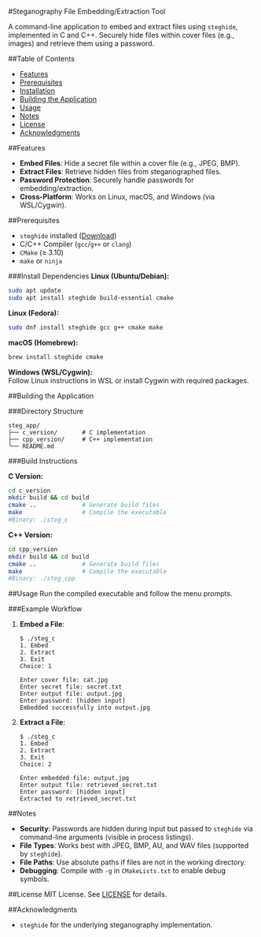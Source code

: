 #Steganography File Embedding/Extraction Tool

A command-line application to embed and extract files using `steghide`, implemented in C and C++. Securely hide files within cover files (e.g., images) and retrieve them using a password.

##Table of Contents
- [Features](#features)
- [Prerequisites](#prerequisites)
- [Installation](#installation)
- [Building the Application](#building-the-application)
- [Usage](#usage)
- [Notes](#notes)
- [License](#license)
- [Acknowledgments](#acknowledgments)

##Features
- **Embed Files**: Hide a secret file within a cover file (e.g., JPEG, BMP).
- **Extract Files**: Retrieve hidden files from steganographed files.
- **Password Protection**: Securely handle passwords for embedding/extraction.
- **Cross-Platform**: Works on Linux, macOS, and Windows (via WSL/Cygwin).

##Prerequisites
- `steghide` installed ([Download](http://steghide.sourceforge.net/))
- C/C++ Compiler (`gcc`/`g++` or `clang`)
- `CMake` (≥ 3.10)
- `make` or `ninja`

###Install Dependencies
**Linux (Ubuntu/Debian):**
```bash
sudo apt update
sudo apt install steghide build-essential cmake
```

**Linux (Fedora):**
```bash
sudo dnf install steghide gcc g++ cmake make
```

**macOS (Homebrew):**
```bash
brew install steghide cmake
```

**Windows (WSL/Cygwin):**  
Follow Linux instructions in WSL or install Cygwin with required packages.

##Building the Application

###Directory Structure
```
steg_app/
├── c_version/       # C implementation
├── cpp_version/     # C++ implementation
└── README.md
```

###Build Instructions

**C Version:**
```bash
cd c_version
mkdir build && cd build
cmake ..             # Generate build files
make                 # Compile the executable
#Binary: ./steg_c
```

**C++ Version:**
```bash
cd cpp_version
mkdir build && cd build
cmake ..             # Generate build files
make                 # Compile the executable
#Binary: ./steg_cpp
```

##Usage
Run the compiled executable and follow the menu prompts.

###Example Workflow
1. **Embed a File**:
   ```
   $ ./steg_c
   1. Embed
   2. Extract
   3. Exit
   Choice: 1

   Enter cover file: cat.jpg
   Enter secret file: secret.txt
   Enter output file: output.jpg
   Enter password: [hidden input]
   Embedded successfully into output.jpg
   ```

2. **Extract a File**:
   ```
   $ ./steg_c
   1. Embed
   2. Extract
   3. Exit
   Choice: 2

   Enter embedded file: output.jpg
   Enter output file: retrieved_secret.txt
   Enter password: [hidden input]
   Extracted to retrieved_secret.txt
   ```

##Notes
- **Security**: Passwords are hidden during input but passed to `steghide` via command-line arguments (visible in process listings).
- **File Types**: Works best with JPEG, BMP, AU, and WAV files (supported by `steghide`).
- **File Paths**: Use absolute paths if files are not in the working directory.
- **Debugging**: Compile with `-g` in `CMakeLists.txt` to enable debug symbols.

##License
MIT License. See [LICENSE](LICENSE) for details.

##Acknowledgments
- `steghide` for the underlying steganography implementation.

